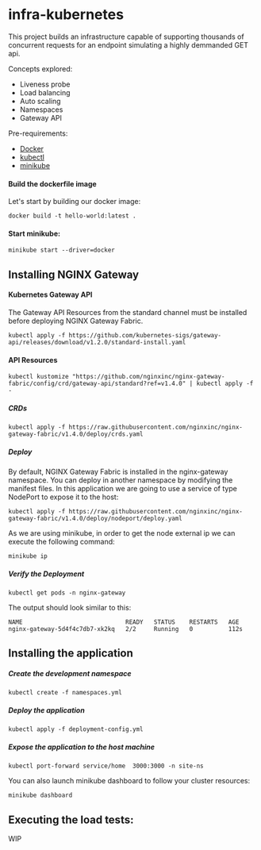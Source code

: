 # infra-kubernetes

This project builds an infrastructure capable of supporting thousands of concurrent requests for an endpoint simulating a highly demmanded GET api.

Concepts explored:
- Liveness probe
- Load balancing
- Auto scaling
- Namespaces
- Gateway API


Pre-requirements:
- [Docker](https://docs.docker.com/engine/install/)
- [kubectl](https://kubernetes.io/docs/tasks/tools/)
- [minikube](https://minikube.sigs.k8s.io/docs/start/)


#### Build the dockerfile image

Let's start by building our docker image:
```
docker build -t hello-world:latest .
```

#### Start minikube:
```
minikube start --driver=docker
```

## Installing NGINX Gateway

#### Kubernetes Gateway API

The Gateway API Resources from the standard channel must be installed before deploying NGINX Gateway Fabric.
```
kubectl apply -f https://github.com/kubernetes-sigs/gateway-api/releases/download/v1.2.0/standard-install.yaml
```


#### API Resources
```
kubectl kustomize "https://github.com/nginxinc/nginx-gateway-fabric/config/crd/gateway-api/standard?ref=v1.4.0" | kubectl apply -f -
```

##### CRDs
```
kubectl apply -f https://raw.githubusercontent.com/nginxinc/nginx-gateway-fabric/v1.4.0/deploy/crds.yaml
```

##### Deploy
By default, NGINX Gateway Fabric is installed in the nginx-gateway namespace. You can deploy in another namespace by modifying the manifest files.
In this application we are going to use a service of type NodePort to expose it to the host:
```
kubectl apply -f https://raw.githubusercontent.com/nginxinc/nginx-gateway-fabric/v1.4.0/deploy/nodeport/deploy.yaml
```
As we are using minikube, in order to get the node external ip we can execute the following command:
```
minikube ip
```

##### Verify the Deployment
```
kubectl get pods -n nginx-gateway
```
The output should look similar to this:
```
NAME                             READY   STATUS    RESTARTS   AGE
nginx-gateway-5d4f4c7db7-xk2kq   2/2     Running   0          112s
```

## Installing the application

##### Create the development namespace
```
kubectl create -f namespaces.yml
```

##### Deploy the application
```
kubectl apply -f deployment-config.yml
```

##### Expose the application to the host machine
```
kubectl port-forward service/home  3000:3000 -n site-ns
```

You can also launch minikube dashboard to follow your cluster resources:
```
minikube dashboard
```

## Executing the load tests:
WIP